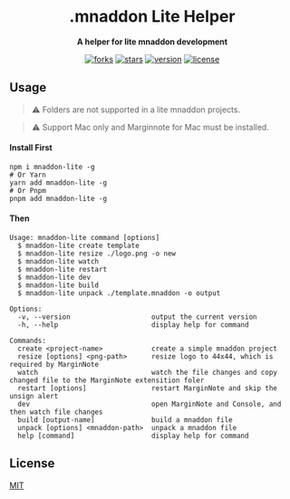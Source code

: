 <h1 align="center" style="margin-top: 10px;">.mnaddon Lite Helper</h1>
<p align="center">
  <b>A helper for lite mnaddon development</b>
</p>

<p align="center">
  <a href="https://github.com/marginnoteapp/mnaddon-lite-helper/network/members"><img src="https://img.shields.io/github/forks/marginnoteapp/mnaddon-lite-helper.svg?style=flat" alt="forks"></a>
  <a href="https://github.com/marginnoteapp/mnaddon-lite-helper/stargazers"><img src="https://img.shields.io/github/stars/marginnoteapp/mnaddon-lite-helper.svg?style=flat" alt="stars"></a>
  <a href="https://github.com/marginnoteapp/mnaddon-lite-helper/blob/main/package.json"><img src="https://img.shields.io/badge/version-v1.0.1-orange" alt="version"></a>
  <a href="https://github.com/marginnoteapp/mnaddon-lite-helper/blob/main/LICENSE"><img src="https://img.shields.io/badge/license-MIT-green" alt="license"></a>
</p>

## Usage
> ⚠️ Folders are not supported in a lite mnaddon projects.

> ⚠️ Support Mac only and Marginnote for Mac must be installed.
#### Install First
```shll
npm i mnaddon-lite -g
# Or Yarn
yarn add mnaddon-lite -g
# Or Pnpm
pnpm add mnaddon-lite -g
```
#### Then

```shll
Usage: mnaddon-lite command [options]
  $ mnaddon-lite create template
  $ mnaddon-lite resize ./logo.png -o new
  $ mnaddon-lite watch
  $ mnaddon-lite restart
  $ mnaddon-lite dev
  $ mnaddon-lite build
  $ mnaddon-lite unpack ./template.mnaddon -o output

Options:
  -v, --version                    output the current version
  -h, --help                       display help for command

Commands:
  create <project-name>            create a simple mnaddon project
  resize [options] <png-path>      resize logo to 44x44, which is required by MarginNote
  watch                            watch the file changes and copy changed file to the MarginNote extensition foler
  restart [options]                restart MarginNote and skip the unsign alert
  dev                              open MarginNote and Console, and then watch file changes
  build [output-name]              build a mnaddon file
  unpack [options] <mnaddon-path>  unpack a mnaddon file
  help [command]                   display help for command
```
## License

[MIT](https://github.com/marginnoteapp/mnaddon-lite-helper/blob/main/LICENSE)